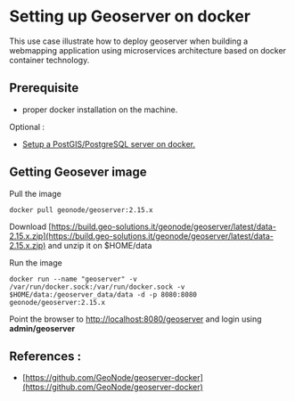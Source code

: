 # Setting up Geoserver on docker

This use case illustrate how to deploy geoserver when building a webmapping application using microservices architecture based on docker container technology.

## Prerequisite 

- proper docker installation on the machine.

Optional :

- [Setup a PostGIS/PostgreSQL server on docker.](./postgis-docker.md) 

## Getting Geosever image

Pull the image
``` 
docker pull geonode/geoserver:2.15.x
```

Download [https://build.geo-solutions.it/geonode/geoserver/latest/data-2.15.x.zip](https://build.geo-solutions.it/geonode/geoserver/latest/data-2.15.x.zip) and unzip it on $HOME/data

Run the image
```
docker run --name "geoserver" -v /var/run/docker.sock:/var/run/docker.sock -v $HOME/data:/geoserver_data/data -d -p 8080:8080 geonode/geoserver:2.15.x
```

Point the browser to [http://localhost:8080/geoserver](http://localhost:8080/geoserver) and login using **admin/geoserver**


## References : 

- [https://github.com/GeoNode/geoserver-docker](https://github.com/GeoNode/geoserver-docker)

